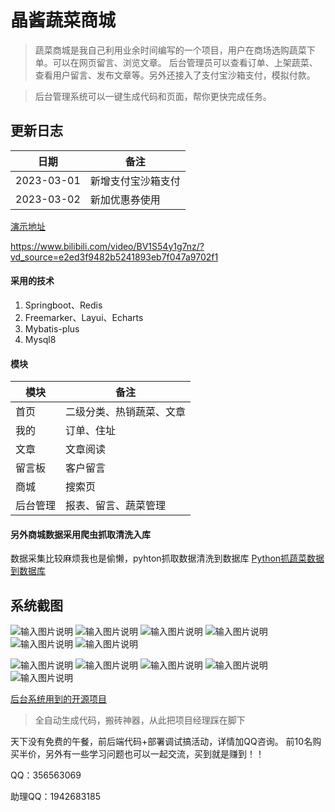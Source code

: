# 晶酱蔬菜商城

> 蔬菜商城是我自己利用业余时间编写的一个项目，用户在商场选购蔬菜下单。可以在网页留言、浏览文章。
后台管理员可以查看订单、上架蔬菜、查看用户留言、发布文章等。另外还接入了支付宝沙箱支付，模拟付款。

> 后台管理系统可以一键生成代码和页面，帮你更快完成任务。


## 更新日志
| 日期  | 备注           |
|-----|--------------|
| 2023-03-01  | 新增支付宝沙箱支付 |
| 2023-03-02  | 新加优惠券使用        |


[演示地址](https://www.bilibili.com/video/BV1S54y1g7nz/?vd_source=e2ed3f9482b5241893eb7f047a9702f1)


https://www.bilibili.com/video/BV1S54y1g7nz/?vd_source=e2ed3f9482b5241893eb7f047a9702f1

#### 采用的技术
1. Springboot、Redis
2. Freemarker、Layui、Echarts
3. Mybatis-plus
4. Mysql8

#### 模块
| 模块  | 备注           |
|-----|--------------|
| 首页  | 二级分类、热销蔬菜、文章 |
| 我的  | 订单、住址        |
| 文章  | 文章阅读         |
| 留言板 | 客户留言         |
| 商城  | 搜索页          |
| 后台管理  | 报表、留言、蔬菜管理          |

#### 另外商城数据采用爬虫抓取清洗入库
数据采集比较麻烦我也是偷懒，pyhton抓取数据清洗到数据库
[Python抓蔬菜数据到数据库](https://www.toutiao.com/article/7195757474467676683/)

## 系统截图
![输入图片说明](src/main/resources/static/images/fd81fb427ef20063af92b256bd180bc2.png)
![输入图片说明](src/main/resources/static/images/22e604965ea80490b22f87182695c1fa.png)
![输入图片说明](src/main/resources/static/image.png)
![输入图片说明](src/main/resources/static/images/6a268fa446ab13f7f57d9dc1ab7916c6.png)
![输入图片说明](src/main/resources/static/images/9d25806c75817ffce8c4c29dfddb30a1.png)
![输入图片说明](src/main/resources/static/images/33a40b9a3715551935e6661409a75a0c.png)

![输入图片说明](src/main/resources/static/images/0148277006ce98081aeb64e48aa147cf.png)
![输入图片说明](src/main/resources/static/images/92c76c6836520bdf978933daf7a04376.png)
![输入图片说明](src/main/resources/static/images/5317a6d80faf3aa0f3f89185580c7b71.png)
![输入图片说明](src/main/resources/static/images/577644adb8f934c97afccc169e223727.png)
![输入图片说明](src/main/resources/static/images/image.png)

[后台系统用到的开源项目](https://gitee.com/wanglingxiao/mysiteforme)
> 全自动生成代码，搬砖神器，从此把项目经理踩在脚下


天下没有免费的午餐，前后端代码+部署调试搞活动，详情加QQ咨询。
前10名购买半价，另外有一些学习问题也可以一起交流，买到就是赚到！！

QQ：356563069


助理QQ：1942683185
